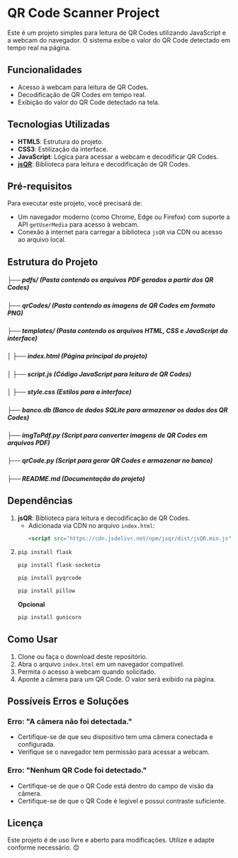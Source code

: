 # QR Code Scanner Project

Este é um projeto simples para leitura de QR Codes utilizando JavaScript e a webcam do navegador. O sistema exibe o valor do QR Code detectado em tempo real na página.

## Funcionalidades
- Acesso à webcam para leitura de QR Codes.
- Decodificação de QR Codes em tempo real.
- Exibição do valor do QR Code detectado na tela.

## Tecnologias Utilizadas
- **HTML5**: Estrutura do projeto.
- **CSS3**: Estilização da interface.
- **JavaScript**: Lógica para acessar a webcam e decodificar QR Codes.
- **[jsQR](https://github.com/cozmo/jsQR)**: Biblioteca para leitura e decodificação de QR Codes.

## Pré-requisitos
Para executar este projeto, você precisará de:
- Um navegador moderno (como Chrome, Edge ou Firefox) com suporte a API `getUserMedia` para acesso à webcam.
- Conexão à internet para carregar a biblioteca `jsQR` via CDN ou acesso ao arquivo local.

## Estrutura do Projeto
##### ├── pdfs/             (Pasta contendo os arquivos PDF gerados a partir dos QR Codes)
##### ├── qrCodes/          (Pasta contendo as imagens de QR Codes em formato PNG)
##### ├── templates/        (Pasta contendo os arquivos HTML, CSS e JavaScript da interface)
##### │   ├── index.html    (Página principal do projeto)
##### │   ├── script.js     (Código JavaScript para leitura de QR Codes)
##### │   ├── style.css     (Estilos para a interface)
##### ├── banco.db          (Banco de dados SQLite para armazenar os dados dos QR Codes)
##### ├── imgToPdf.py       (Script para converter imagens de QR Codes em arquivos PDF)
##### ├── qrCode.py         (Script para gerar QR Codes e armazenar no banco)
##### ├── README.md         (Documentação do projeto)

## Dependências
1. **jsQR**: Biblioteca para leitura e decodificação de QR Codes.
   - Adicionada via CDN no arquivo `index.html`:
     ```html
     <script src="https://cdn.jsdelivr.net/npm/jsqr/dist/jsQR.min.js"></script>
     ```
2. 
    ```python
    pip install flask
     ```
    ```python
    pip install flask-socketio
     ```
    ```python
    pip install pyqrcode
     ```
    ```python
    pip install pillow
     ```
    **Opcional**
    ```python
    pip install gunicorn
     ```

## Como Usar
1. Clone ou faça o download deste repositório.
2. Abra o arquivo `index.html` em um navegador compatível.
3. Permita o acesso à webcam quando solicitado.
4. Aponte a câmera para um QR Code. O valor será exibido na página.

## Possíveis Erros e Soluções
### **Erro:** "A câmera não foi detectada."
- Certifique-se de que seu dispositivo tem uma câmera conectada e configurada.
- Verifique se o navegador tem permissão para acessar a webcam.

### **Erro:** "Nenhum QR Code foi detectado."
- Certifique-se de que o QR Code está dentro do campo de visão da câmera.
- Certifique-se de que o QR Code é legível e possui contraste suficiente.

## Licença
Este projeto é de uso livre e aberto para modificações. Utilize e adapte conforme necessário. 😊

